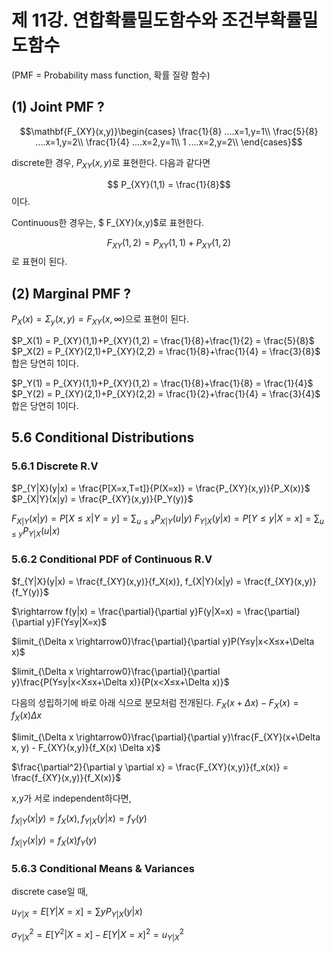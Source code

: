 ﻿# 제 11강. 연합확률밀도함수와 조건부확률밀도함수
(PMF = Probability mass function, 확률 질량 함수)

## (1) Joint PMF ?

$$\mathbf{F_{XY}(x,y)}\begin{cases}
\frac{1}{8} ....x=1,y=1\\
\frac{5}{8} ....x=1,y=2\\
\frac{1}{4} ....x=2,y=1\\
1 ....x=2,y=2\\
\end{cases}$$

discrete한 경우, $P_{XY}(x,y)$로 표현한다. 다음과 같다면

$$ P_{XY}(1,1) = \frac{1}{8}$$이다.

Continuous한 경우는, $ F_{XY}(x,y)$로 표현한다. 

$$ F_{XY}(1,2) = P_{XY}(1,1) + P_{XY}(1,2)$$로 표현이 된다. 

## (2) Marginal PMF ?

$P_X(x) = \Sigma_y(x,y) = F_{XY}(x,∞)$으로 표현이 된다.

$P_X(1) = P_{XY}(1,1)+P_{XY}(1,2) = \frac{1}{8}+\frac{1}{2} = \frac{5}{8}$
$P_X(2) = P_{XY}(2,1)+P_{XY}(2,2) = \frac{1}{8}+\frac{1}{4} = \frac{3}{8}$
합은 당연히 1이다.

$P_Y(1) = P_{XY}(1,1)+P_{XY}(1,2) = \frac{1}{8}+\frac{1}{8} = \frac{1}{4}$
$P_Y(2) = P_{XY}(2,1)+P_{XY}(2,2) = \frac{1}{2}+\frac{1}{4} = \frac{3}{4}$
합은 당연히 1이다.

## 5.6 Conditional Distributions

### 5.6.1 Discrete R.V

$P_{Y|X}(y|x) = \frac{P[X=x,T=t]}{P(X=x)} = \frac{P_{XY}(x,y)}{P_X(x)}$
$P_{X|Y}(x|y) =  \frac{P_{XY}(x,y)}{P_Y(y)}$

$F_{X|Y}(x|y) = P[X≤x|Y=y] = \sum_{u≤x} P_{X|Y}(u|y)$
$F_{Y|X}(y|x) = P[Y≤y|X=x] = \sum_{u≤y} P_{Y|X}(u|x)$

### 5.6.2 Conditional PDF of Continuous R.V

$f_{Y|X}(y|x) = \frac{f_{XY}(x,y)}{f_X(x)}, f_{X|Y}(x|y) = \frac{f_{XY}(x,y)}{f_Y(y)}$

$\rightarrow f(y|x) = \frac{\partial}{\partial y}F(y|X=x) = \frac{\partial}{\partial y}F(Y≤y|X=x)$

$limit_{\Delta x \rightarrow0}\frac{\partial}{\partial y}P(Y≤y|x<X≤x+\Delta x)$

$limit_{\Delta x \rightarrow0}\frac{\partial}{\partial y}\frac{P(Y≤y|x<X≤x+\Delta x)}{P(x<X≤x+\Delta x)}$

다음의 성립하기에 바로 아래 식으로 분모처럼 전개된다. 
$F_X(x+\Delta x) - F_X(x) = f_X(x) \Delta x$

$limit_{\Delta x \rightarrow0}\frac{\partial}{\partial y}\frac{F_{XY}(x+\Delta x, y) - F_{XY}(x,y)}{f_X(x) \Delta x}$

$\frac{\partial^2}{\partial y \partial x} = \frac{F_{XY}(x,y)}{f_x(x)} = \frac{f_{XY}(x,y)}{f_X(x)}$

x,y가 서로 independent하다면, 

$f_{X|Y}(x|y) = f_X(x), f_{Y|X}(y|x) = f_Y(y)$

$f_{X|Y}(x|y) = f_X(x)f_Y(y)$

### 5.6.3 Conditional Means & Variances

discrete case일 때,

$u_{Y|X} = E[Y|X=x] = \sum y P_{Y|X}(y|x)$

$\sigma^2_{Y|X} = E[Y^2|X=x] - E[Y|X=x]^2 = u_{Y|X}^2$


